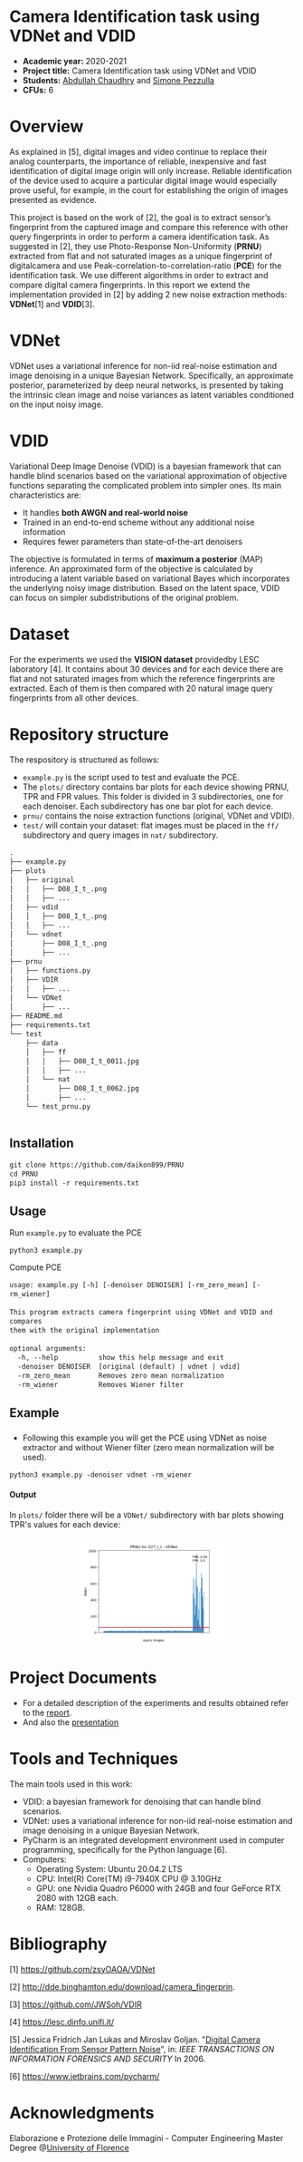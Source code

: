 # Camera Identification task using VDNet and VDID

- **Academic year:** 2020-2021
- **Project title:** Camera Identification task using VDNet and VDID
- **Students:** [Abdullah Chaudhry](https://github.com/chabdullah) and [Simone Pezzulla](https://github.com/daikon899)
- **CFUs:** 6

# Overview
As  explained  in  [5],  digital  images  and  video  continue  to replace  their  analog  counterparts,  the  importance  of  reliable, inexpensive  and  fast  identification  of  digital  image  origin will  only  increase.  Reliable  identification  of  the  device  used to  acquire  a  particular  digital  image  would  especially  prove useful, for example, in the court for establishing the origin of images presented as evidence.

This project is based on the work of [2], the goal is to extract sensor’s fingerprint from the captured image and compare this reference with other query  fingerprints in order to perform a camera identification task. As  suggested in [2], they use Photo-Response Non-Uniformity (**PRNU**) extracted from flat and  not  saturated images as a unique fingerprint of digitalcamera and use Peak-correlation-to-correlation-ratio (**PCE**) for the identification task. We use different algorithms in order to extract and compare digital camera fingerprints. In this report we extend the implementation provided in [2] by adding 2 new noise extraction methods: **VDNet**[1] and **VDID**[3]. 

# VDNet
VDNet uses a variational inference for non-iid real-noise estimation and image denoising in a unique Bayesian Network. Specifically, an approximate posterior, parameterized by deep neural networks, is presented by taking the intrinsic clean image and noise variances as latent variables conditioned on the input noisy image.

# VDID
Variational Deep Image Denoise (VDID) is a bayesian framework that can handle blind scenarios based on the variational approximation of objective functions separating the complicated problem into simpler ones.
Its main characteristics are:
- It handles **both AWGN and real-world noise**
- Trained in an end-to-end scheme without any additional noise information
- Requires fewer parameters than state-of-the-art denoisers
    
The objective is formulated in terms of **maximum a posterior** (MAP) inference. An approximated form of the objective is calculated by introducing a latent variable based on variational Bayes which incorporates the underlying noisy image distribution.
Based on the latent space, VDID can focus on simpler subdistributions of the original problem.

# Dataset
For the experiments we used the **VISION dataset** providedby LESC laboratory [4]. It contains about 30 devices and for each device there are flat and not saturated images from which the reference fingerprints are extracted. Each of them is then compared with 20 natural image query fingerprints from all other devices.

# Repository structure
The respository is structured as follows:
- ```example.py``` is the script used to test and evaluate the PCE.
- The ```plots/``` directory contains bar plots for each device showing PRNU, TPR and FPR values. This folder is divided in 3 subdirectories, one for each denoiser. Each subdirectory has one bar plot for each device.
- ```prnu/``` contains the noise extraction functions (original, VDNet and VDID).
- ```test/``` will contain your dataset: flat images must be placed in the ```ff/``` subdirectory and query images in ```nat/``` subdirectory.

```
.
├── example.py
├── plots
│   ├── original
│   │   ├── D08_I_t_.png
│   │   ├── ...
│   ├── vdid
│   │   ├── D08_I_t_.png
│   │   ├── ...
│   └── vdnet
│       ├── D08_I_t_.png
│       ├── ...
├── prnu
│   ├── functions.py
│   ├── VDIR
│   │   ├── ...
│   └── VDNet
│       ├── ...
├── README.md
├── requirements.txt
└── test
    ├── data
    │   ├── ff
    │   │   ├── D08_I_t_0011.jpg
    │   │   ├── ...
    │   └── nat
    │       ├── D08_I_t_0062.jpg
    │       ├── ...
    └── test_prnu.py


```

## Installation

```
git clone https://github.com/daikon899/PRNU
cd PRNU
pip3 install -r requirements.txt
```

## Usage
Run ```example.py``` to evaluate the PCE

```
python3 example.py
```

Compute PCE
```
usage: example.py [-h] [-denoiser DENOISER] [-rm_zero_mean] [-rm_wiener]

This program extracts camera fingerprint using VDNet and VDID and compares
them with the original implementation

optional arguments:
  -h, --help          show this help message and exit
  -denoiser DENOISER  [original (default) | vdnet | vdid]
  -rm_zero_mean       Removes zero mean normalization
  -rm_wiener          Removes Wiener filter

```

## Example
### 
- Following this example you will get the PCE using VDNet as noise extractor and without Wiener filter (zero mean normalization will be used).
```
python3 example.py -denoiser vdnet -rm_wiener
```
#### Output
In ```plots/``` folder there will be a ```VDNet/``` subdirectory with bar plots showing TPR's values for each device:
<p float="left" align="center">
  <img src="docs/D27_I_t.png" width="50%"  />
</p>



# Project Documents
- For a detailed description of the experiments and results obtained refer to the [report](/docs/report.pdf).
- And also the [presentation](/docs/presentation.pdf)


# Tools and Techniques
The main tools used in this work:
- VDID: a bayesian framework for denoising that can handle blind scenarios.
- VDNet: uses a variational inference for non-iid  real-noise estimation and image denoising in a unique Bayesian Network.
- PyCharm is an integrated development environment used in computer programming, specifically for the Python language [6].
- Computers:
    - Operating System: Ubuntu 20.04.2 LTS
    - CPU:  Intel(R) Core(TM) i9-7940X CPU @ 3.10GHz
    - GPU: one Nvidia Quadro P6000 with 24GB and four GeForce RTX 2080 with 12GB each.
    - RAM: 128GB.

# Bibliography
\[1\] https://github.com/zsyOAOA/VDNet

\[2\] http://dde.binghamton.edu/download/camera_fingerprin.

\[3\] https://github.com/JWSoh/VDIR

\[4\] https://lesc.dinfo.unifi.it/

\[5\] Jessica   Fridrich   Jan   Lukas   and   Miroslav   Goljan. "[Digital Camera Identification From Sensor Pattern Noise](http://ws2.binghamton.edu/fridrich/Research/double.pdf)", in: *IEEE TRANSACTIONS ON INFORMATION FORENSICS AND SECURITY* In 2006.

\[6\] https://www.jetbrains.com/pycharm/


# Acknowledgments
Elaborazione e Protezione delle Immagini - Computer Engineering Master Degree @[University of Florence](https://www.unifi.it/changelang-eng.html)
